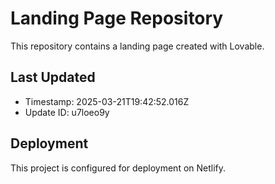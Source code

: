 
# Landing Page Repository

This repository contains a landing page created with Lovable.

## Last Updated
- Timestamp: 2025-03-21T19:42:52.016Z
- Update ID: u7loeo9y

## Deployment
This project is configured for deployment on Netlify.
